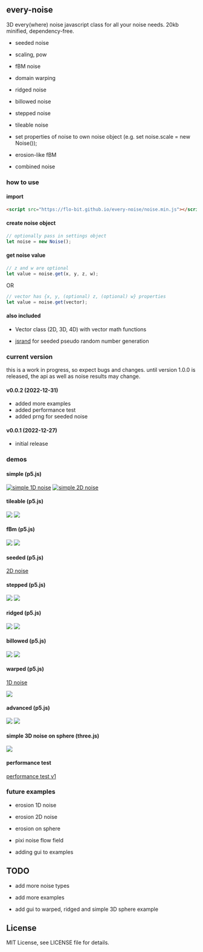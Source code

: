 ## every-noise

3D every(where) noise javascript class for all your noise needs. 20kb minified, dependency-free.

- seeded noise
- scaling, pow
- fBM noise
- domain warping
- ridged noise
- billowed noise
- stepped noise
- tileable noise
- set properties of noise to own noise object (e.g. set noise.scale = new Noise());
- erosion-like fBM

- combined noise

### how to use

#### import

```html
<script src="https://flo-bit.github.io/every-noise/noise.min.js"></script>
```

#### create noise object

```javascript
// optionally pass in settings object
let noise = new Noise();
```

#### get noise value

```javascript
// z and w are optional
let value = noise.get(x, y, z, w);
```

OR

```javascript
// vector has {x, y, (optional) z, (optional) w} properties
let value = noise.get(vector);
```

#### also included

- Vector class (2D, 3D, 4D) with vector math functions

- [jsrand](https://github.com/DomenicoDeFelice/jsrand) for seeded pseudo random number generation

### current version

this is a work in progress, so expect bugs and changes. until version 1.0.0 is released, the api as well as noise results may change.

#### v0.0.2 (2022-12-31)

- added more examples
- added performance test
- added prng for seeded noise

#### v0.0.1 (2022-12-27)

- initial release

### demos

#### simple (p5.js)

[![simple 1D noise](./images/simple-1D.png)](https://flo-bit.github.io/every-noise/demos/p5-simple-1D-noise.html)
[![simple 2D noise](./images/simple-2D.png)](https://flo-bit.github.io/every-noise/demos/p5-simple-2D-noise.html)

#### tileable (p5.js)

[![](./images/tileable-1D.png)](https://flo-bit.github.io/every-noise/demos/p5-tileable-1D-noise.html)
[![](./images/tileable-2D.png)](https://flo-bit.github.io/every-noise/demos/p5-tileable-2D-noise.html)

#### fBm (p5.js)

[![](./images/fbm-1D.png)](https://flo-bit.github.io/every-noise/demos/p5-fbm-1D-noise.html)
[![](./images/fbm-2D.png)](https://flo-bit.github.io/every-noise/demos/p5-fbm-2D-noise.html)

#### seeded (p5.js)

[2D noise](https://flo-bit.github.io/every-noise/demos/p5-seeded-2D-noise.html)

#### stepped (p5.js)

[![](./images/stepped-1D.png)](https://flo-bit.github.io/every-noise/demos/p5-stepped-1D-noise.html)
[![](./images/stepped-2D.png)](https://flo-bit.github.io/every-noise/demos/p5-stepped-2D-noise.html)

#### ridged (p5.js)

[![](./images/ridged-1D.png)](https://flo-bit.github.io/every-noise/demos/p5-ridged-1D-noise.html)
[![](./images/ridged-2D.png)](https://flo-bit.github.io/every-noise/demos/p5-ridged-2D-noise.html)

#### billowed (p5.js)

[![](./images/billowed-1D.png)](https://flo-bit.github.io/every-noise/demos/p5-billowed-1D-noise.html)
[![](./images/billowed-2D.png)](https://flo-bit.github.io/every-noise/demos/p5-billowed-2D-noise.html)

#### warped (p5.js)

[1D noise](https://flo-bit.github.io/every-noise/demos/p5-warped-1D-noise.html)

[![](./images/warped-2D.png)](https://flo-bit.github.io/every-noise/demos/p5-warped-2D-noise.html)

#### advanced (p5.js)

[![](./images/advanced-1D.png)](https://flo-bit.github.io/every-noise/demos/p5-advanced-1D-noise.html)
[![](./images/advanced-2D.png)](https://flo-bit.github.io/every-noise/demos/p5-advanced-2D-noise.html)

#### simple 3D noise on sphere (three.js)

[![](./images/simple-3D.png)](https://flo-bit.github.io/every-noise/demos/three-simple-3D-sphere.html)

#### performance test

[performance test v1](https://flo-bit.github.io/every-noise/demos/performance-test.html)

### future examples

- erosion 1D noise

- erosion 2D noise

- erosion on sphere

- pixi noise flow field

- adding gui to examples

## TODO

- add more noise types

- add more examples

- add gui to warped, ridged and simple 3D sphere example

## License

MIT License, see LICENSE file for details.
